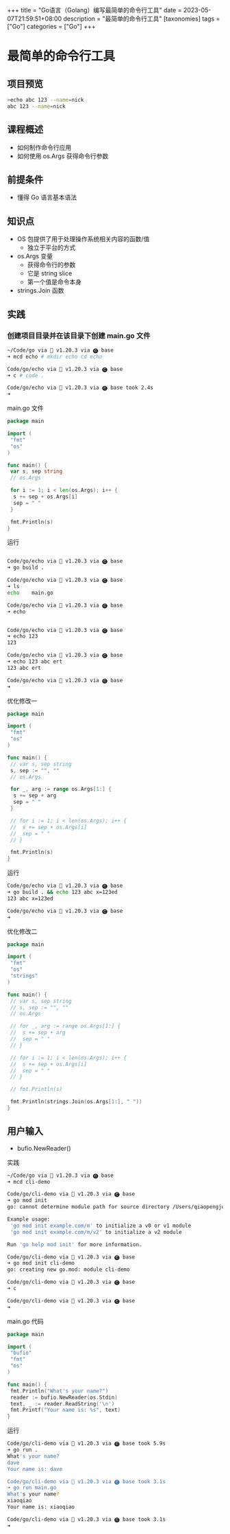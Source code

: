 +++
title = "Go语言（Golang）编写最简单的命令行工具"
date = 2023-05-07T21:59:51+08:00
description = "最简单的命令行工具"
[taxonomies]
tags = ["Go"]
categories = ["Go"]
+++

# 最简单的命令行工具

## 项目预览

```bash
>echo abc 123 --name=nick
abc 123 --name=nick
```

## 课程概述

- 如何制作命令行应用
- 如何使用 os.Args 获得命令行参数

## 前提条件

- 懂得 Go 语言基本语法

## 知识点

- OS 包提供了用于处理操作系统相关内容的函数/值
  - 独立于平台的方式
- os.Args 变量
  - 获得命令行的参数
  - 它是 string slice
  - 第一个值是命令本身
- strings.Join 函数

## 实践

### 创建项目目录并在该目录下创建 main.go 文件

```bash
~/Code/go via 🐹 v1.20.3 via 🅒 base
➜ mcd echo # mkdir echo cd echo

Code/go/echo via 🐹 v1.20.3 via 🅒 base
➜ c # code . 

Code/go/echo via 🐹 v1.20.3 via 🅒 base took 2.4s
➜
```

main.go 文件

```go
package main

import (
 "fmt"
 "os"
)

func main() {
 var s, sep string
 // os.Args

 for i := 1; i < len(os.Args); i++ {
  s += sep + os.Args[i]
  sep = " "
 }

 fmt.Println(s)
}

```

运行

```bash

Code/go/echo via 🐹 v1.20.3 via 🅒 base 
➜ go build .         

Code/go/echo via 🐹 v1.20.3 via 🅒 base 
➜ ls
echo    main.go

Code/go/echo via 🐹 v1.20.3 via 🅒 base 
➜ echo                                                                    


Code/go/echo via 🐹 v1.20.3 via 🅒 base 
➜ echo 123                                                                
123

Code/go/echo via 🐹 v1.20.3 via 🅒 base 
➜ echo 123 abc ert
123 abc ert

Code/go/echo via 🐹 v1.20.3 via 🅒 base 
➜ 
```

优化修改一

```go
package main

import (
 "fmt"
 "os"
)

func main() {
 // var s, sep string
 s, sep := "", ""
 // os.Args

 for _, arg := range os.Args[1:] {
  s += sep + arg
  sep = " "
 }

 // for i := 1; i < len(os.Args); i++ {
 //  s += sep + os.Args[i]
 //  sep = " "
 // }

 fmt.Println(s)
}

```

运行

```bash
Code/go/echo via 🐹 v1.20.3 via 🅒 base 
➜ go build . && echo 123 abc x=123ed
123 abc x=123ed

Code/go/echo via 🐹 v1.20.3 via 🅒 base 
➜ 

```

优化修改二

```go
package main

import (
 "fmt"
 "os"
 "strings"
)

func main() {
 // var s, sep string
 // s, sep := "", ""
 // os.Args

 // for _, arg := range os.Args[1:] {
 //  s += sep + arg
 //  sep = " "
 // }

 // for i := 1; i < len(os.Args); i++ {
 //  s += sep + os.Args[i]
 //  sep = " "
 // }

 // fmt.Println(s)

 fmt.Println(strings.Join(os.Args[1:], " "))
}

```

## 用户输入

- bufio.NewReader()

实践

```bash
~/Code/go via 🐹 v1.20.3 via 🅒 base
➜ mcd cli-demo

Code/go/cli-demo via 🐹 v1.20.3 via 🅒 base
➜ go mod init
go: cannot determine module path for source directory /Users/qiaopengjun/Code/go/cli-demo (outside GOPATH, module path must be specified)

Example usage:
 'go mod init example.com/m' to initialize a v0 or v1 module
 'go mod init example.com/m/v2' to initialize a v2 module

Run 'go help mod init' for more information.

Code/go/cli-demo via 🐹 v1.20.3 via 🅒 base
➜ go mod init cli-demo
go: creating new go.mod: module cli-demo

Code/go/cli-demo via 🐹 v1.20.3 via 🅒 base
➜ c

Code/go/cli-demo via 🐹 v1.20.3 via 🅒 base
➜

```

main.go 代码

```go
package main

import (
 "bufio"
 "fmt"
 "os"
)

func main() {
 fmt.Println("What's your name?")
 reader := bufio.NewReader(os.Stdin)
 text, _ := reader.ReadString('\n')
 fmt.Printf("Your name is: %s", text)
}

```

运行

```bash
Code/go/cli-demo via 🐹 v1.20.3 via 🅒 base took 5.9s 
➜ go run .      
What's your name?
dave
Your name is: dave

Code/go/cli-demo via 🐹 v1.20.3 via 🅒 base took 3.1s 
➜ go run main.go
What's your name?
xiaoqiao
Your name is: xiaoqiao

Code/go/cli-demo via 🐹 v1.20.3 via 🅒 base took 3.1s 
➜ 

```





